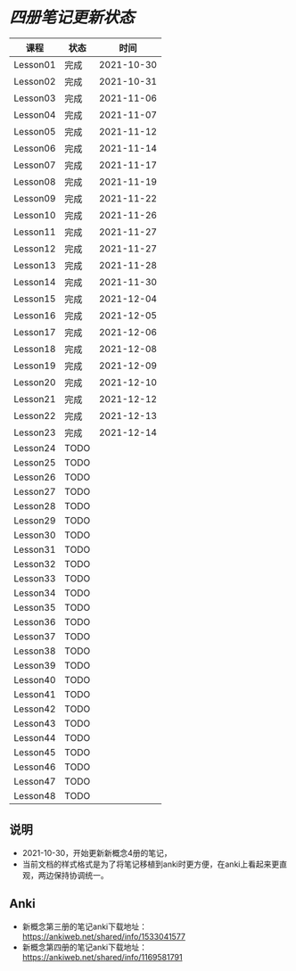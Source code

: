# *四册笔记更新状态*

| 课程 | 状态 | 时间|
| ---- | ---- | ---- |
| Lesson01 | 完成 | 2021-10-30 |
| Lesson02 | 完成 | 2021-10-31 |
| Lesson03 | 完成 | 2021-11-06 |
| Lesson04 | 完成 | 2021-11-07 |
| Lesson05 | 完成 | 2021-11-12 |
| Lesson06 | 完成 | 2021-11-14 |
| Lesson07 | 完成 | 2021-11-17 |
| Lesson08 | 完成 | 2021-11-19 |
| Lesson09 | 完成 | 2021-11-22 |
| Lesson10 | 完成 | 2021-11-26 |
| Lesson11 | 完成 | 2021-11-27 |
| Lesson12 | 完成 | 2021-11-27 |
| Lesson13 | 完成 | 2021-11-28 |
| Lesson14 | 完成 | 2021-11-30 |
| Lesson15 | 完成 | 2021-12-04 |
| Lesson16 | 完成 | 2021-12-05 |
| Lesson17 | 完成 | 2021-12-06 |
| Lesson18 | 完成 | 2021-12-08 |
| Lesson19 | 完成 | 2021-12-09 |
| Lesson20 | 完成 | 2021-12-10 |
| Lesson21 | 完成 | 2021-12-12 |
| Lesson22 | 完成 | 2021-12-13 |
| Lesson23 | 完成 | 2021-12-14 |
| Lesson24 | TODO |  |
| Lesson25 | TODO |  |
| Lesson26 | TODO |  |
| Lesson27 | TODO |  |
| Lesson28 | TODO |  |
| Lesson29 | TODO |  |
| Lesson30 | TODO |  |
| Lesson31 | TODO |  |
| Lesson32 | TODO |  |
| Lesson33 | TODO |  |
| Lesson34 | TODO |  |
| Lesson35 | TODO |  |
| Lesson36 | TODO |  |
| Lesson37 | TODO |  |
| Lesson38 | TODO |  |
| Lesson39 | TODO |  |
| Lesson40 | TODO |  |
| Lesson41 | TODO |  |
| Lesson42 | TODO |  |
| Lesson43 | TODO |  |
| Lesson44 | TODO |  |
| Lesson45 | TODO |  |
| Lesson46 | TODO |  |
| Lesson47 | TODO |  |
| Lesson48 | TODO |  |

## 说明

* 2021-10-30，开始更新新概念4册的笔记，
* 当前文档的样式格式是为了将笔记移植到anki时更方便，在anki上看起来更直观，两边保持协调统一。

## Anki
* 新概念第三册的笔记anki下载地址：https://ankiweb.net/shared/info/1533041577
* 新概念第四册的笔记anki下载地址：https://ankiweb.net/shared/info/1169581791
